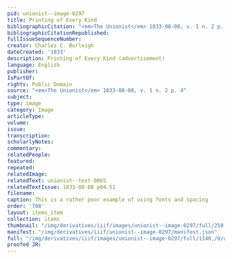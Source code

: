 ```yaml
---
pid: unionist--image-0297
title: Printing of Every Kind
bibliographicCitation: "<em>The Unionist</em> 1833-08-08, v. 1 n. 2 p. 4"
bibliographicCitationRepublished: 
fullIssueSequenceNumber: 
creator: Charles C. Burleigh
dateCreated: '1833'
description: Printing of Every Kind (advertisement)
language: English
publisher: 
IsPartOf: 
rights: Public Domain
source: "<em>The Unionist</em> 1833-08-08, v. 1 n. 2 p. 4"
subject: 
type: image
category: Image
articleType: 
volume: 
issue: 
transcription: 
scholarlyNotes: 
commentary: 
relatedPeople: 
featured: 
repeated: 
relatedImage: 
relatedText: unionist--text-0065
relatedTextIssue: 1833-08-08 p04.51
filename: 
caption: This is a rather poor example of using fonts and spacing
order: '708'
layout: items_item
collection: items
thumbnail: "/img/derivatives/iiif/images/unionist--image-0297/full/250,/0/default.jpg"
manifest: "/img/derivatives/iiif/unionist--image-0297/manifest.json"
full: "/img/derivatives/iiif/images/unionist--image-0297/full/1140,/0/default.jpg"
proofed JR: 
---
```

